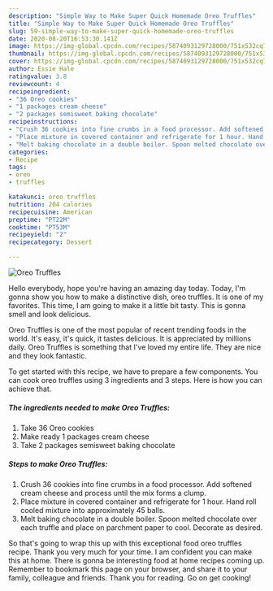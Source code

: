 ```yaml
---
description: "Simple Way to Make Super Quick Homemade Oreo Truffles"
title: "Simple Way to Make Super Quick Homemade Oreo Truffles"
slug: 59-simple-way-to-make-super-quick-homemade-oreo-truffles
date: 2020-08-20T16:53:30.141Z
image: https://img-global.cpcdn.com/recipes/5874093129728000/751x532cq70/oreo-truffles-recipe-main-photo.jpg
thumbnail: https://img-global.cpcdn.com/recipes/5874093129728000/751x532cq70/oreo-truffles-recipe-main-photo.jpg
cover: https://img-global.cpcdn.com/recipes/5874093129728000/751x532cq70/oreo-truffles-recipe-main-photo.jpg
author: Essie Hale
ratingvalue: 3.8
reviewcount: 4
recipeingredient:
- "36 Oreo cookies"
- "1 packages cream cheese"
- "2 packages semisweet baking chocolate"
recipeinstructions:
- "Crush 36 cookies into fine crumbs in a food processor. Add softened cream cheese and process until the mix forms a clump."
- "Place mixture in covered container and refrigerate for 1 hour. Hand roll cooled mixture into approximately 45 balls."
- "Melt baking chocolate in a double boiler. Spoon melted chocolate over each truffle and place on parchment paper to cool. Decorate as desired."
categories:
- Recipe
tags:
- oreo
- truffles

katakunci: oreo truffles 
nutrition: 204 calories
recipecuisine: American
preptime: "PT22M"
cooktime: "PT53M"
recipeyield: "2"
recipecategory: Dessert

---
```



![Oreo Truffles](https://img-global.cpcdn.com/recipes/5874093129728000/751x532cq70/oreo-truffles-recipe-main-photo.jpg)

Hello everybody, hope you're having an amazing day today. Today, I'm gonna show you how to make a distinctive dish, oreo truffles. It is one of my favorites. This time, I am going to make it a little bit tasty. This is gonna smell and look delicious.



Oreo Truffles is one of the most popular of recent trending foods in the world. It's easy, it's quick, it tastes delicious. It is appreciated by millions daily. Oreo Truffles is something that I've loved my entire life. They are nice and they look fantastic.


To get started with this recipe, we have to prepare a few components. You can cook oreo truffles using 3 ingredients and 3 steps. Here is how you can achieve that.

<!--inarticleads1-->

##### The ingredients needed to make Oreo Truffles:

1. Take 36 Oreo cookies
1. Make ready 1 packages cream cheese
1. Take 2 packages semisweet baking chocolate




<!--inarticleads2-->

##### Steps to make Oreo Truffles:

1. Crush 36 cookies into fine crumbs in a food processor. Add softened cream cheese and process until the mix forms a clump.
1. Place mixture in covered container and refrigerate for 1 hour. Hand roll cooled mixture into approximately 45 balls.
1. Melt baking chocolate in a double boiler. Spoon melted chocolate over each truffle and place on parchment paper to cool. Decorate as desired.




So that's going to wrap this up with this exceptional food oreo truffles recipe. Thank you very much for your time. I am confident you can make this at home. There is gonna be interesting food at home recipes coming up. Remember to bookmark this page on your browser, and share it to your family, colleague and friends. Thank you for reading. Go on get cooking!
